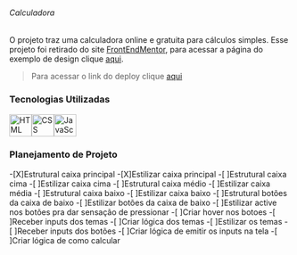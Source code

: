 ###### Calculadora
O projeto traz uma calculadora online  e gratuita para cálculos simples. Esse projeto foi retirado do site [FrontEndMentor](), para acessar a página do exemplo de design clique [aqui]().

>Para acessar o link do deploy clique [aqui]()

### Tecnologias Utilizadas

<img alt="HTML" src="https://cdn.jsdelivr.net/gh/devicons/devicon/icons/html5/html5-original.svg" width=40 height=40 /><img alt="CSS" src="https://cdn.jsdelivr.net/gh/devicons/devicon/icons/css3/css3-original.svg" width=40 height=40 /><img alt="JavaScript" src="https://cdn.jsdelivr.net/gh/devicons/devicon/icons/javascript/javascript-original.svg" width=40 height=40 />

### Planejamento de Projeto

-[X]Estrutural caixa principal
-[X]Estilizar caixa principal
-[ ]Estrutural caixa cima
-[ ]Estilizar caixa cima
-[ ]Estrutural caixa médio
-[ ]Estilizar caixa média
-[ ]Estrutural caixa baixo
-[ ]Estilizar caixa baixo
-[ ]Estrutural botões da caixa de baixo
-[ ]Estilizar botões da caixa de baixo
-[ ]Estilizar active nos botões pra dar sensação de pressionar
-[ ]Criar hover nos botoes 
-[ ]Receber inputs dos temas
-[ ]Criar lógica dos temas
-[ ]Estilizar os temas 
-[ ]Receber inputs dos botões
-[ ]Criar lógica de emitir os inputs na tela
-[ ]Criar lógica de como calcular

